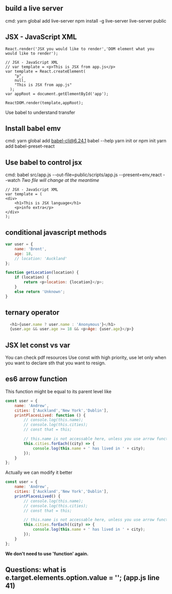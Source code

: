 ## build a live server

cmd: yarn global add live-server
	 npm install -g live-server
   live-server public

## JSX - JavaScript XML

~~~JS
React.render('JSX you would like to render','DOM element what you would like to render');
~~~

~~~JS
// JSX - JavaScript XML
// var template = <p>This is JSX from app.js</p>
var template = React.createElement(
    "p",
    null,
    "This is JSX from app.js"
  );
var appRoot = document.getElementById('app');

ReactDOM.render(template,appRoot);
~~~

Use babel to understand transfer

## Install babel emv
cmd: yarn global add babel-cli@6.24.1
	 babel --help
	 yarn init or npm init
	 yarn add babel-preset-react

## Use babel to control jsx
cmd: babel src/app.js --out-file=public/scripts/app.js --present=env,react --watch
*Two file will change at the meantime*

~~~JS
// JSX - JavaScript XML
var template = (
<div>
    <h1>This is JSX language</h1>
    <p>info extra</p>
</div>
);
~~~

## conditional javascript methods
~~~js
var user = {
    name: 'Brent',
    age: 18,
    // location: 'Auckland'
};

function getLocation(location) {
    if (location) {
        return <p>location: {location}</p>;
    }
    else return 'Unknown';
}
~~~

## ternary operator
~~~js
  <h1>{user.name ? user.name : 'Anonymous'}</h1>
  {user.age && user.age >= 18 && <p>Age: {user.age}</p>}
~~~

## JSX let const vs var
You can check pdf resources
Use const with high priority, use let only when you want to declare sth that you want to resign.

## es6 arrow function
This function might be equal to its parent level
like

~~~js
const user = {
    name: 'Andrew',
    cities: ['Auckland','New York','Dublin'],
    printPlacesLived: function () {
        // console.log(this.name);
        // console.log(this.cities);
        // const that = this;

        // this.name is not accessable here, unless you use arrow function
        this.cities.forEach((city) => {
            console.log(this.name + ' has lived in ' + city);
        });
    }
};
~~~

Actually we can modify it better

~~~js
const user = {
    name: 'Andrew',
    cities: ['Auckland','New York','Dublin'],
    printPlacesLived() {
        // console.log(this.name);
        // console.log(this.cities);
        // const that = this;

        // this.name is not accessable here, unless you use arrow function
        this.cities.forEach((city) => {
            console.log(this.name + ' has lived in ' + city);
        });
    }
};
~~~

**We don't need to use 'function' again.**

## Questions: what is e.target.elements.option.value = ''; (app.js line 41)